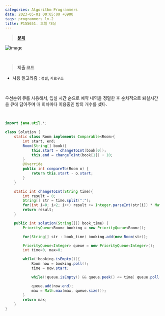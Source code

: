 ```yaml
---
categories: Algorithm Programmers
date: 2023-05-01 00:05:00 +0900
tags: programmers_lv.2
title: P155651. 호텔 대실
---
```


> **[문제](https://school.programmers.co.kr/learn/courses/30/lessons/155651)**

![image](https://user-images.githubusercontent.com/80896077/235906179-fcece96d-980e-4452-8afc-699d601f62cb.png)

<br>

> **제출 코드**

- 사용 알고리즘 : `정렬`, `자료구조`

<br>

우선순위 큐를 사용해서, 입실 시간 순으로 예약 내역을 정렬한 후 순차적으로 퇴실시간을 큐에 담아주며 매 회차마다 이용중인 방의 개수를 셌다.

<br>

```java
import java.util.*;

class Solution {
    static class Room implements Comparable<Room>{
        int start, end;
        Room(String[] book){
            this.start = changeToInt(book[0]);
            this.end = changeToInt(book[1]) + 10;
        }
        @Override
        public int compareTo(Room o) {
            return this.start - o.start;
        }
    }

    static int changeToInt(String time){
        int result = 0;
        String[] str = time.split(":");
        for(int i=0; i<2; i++) result += Integer.parseInt(str[i]) * Math.pow(60, (i+1)%2);
        return result;
    }

    public int solution(String[][] book_time) {
        PriorityQueue<Room> booking = new PriorityQueue<Room>();

        for(String[] str : book_time) booking.add(new Room(str));

        PriorityQueue<Integer> queue = new PriorityQueue<Integer>();
        int time=0, max=0;

        while(!booking.isEmpty()){
            Room now = booking.poll();
            time = now.start;

            while(!queue.isEmpty() && queue.peek() <= time) queue.poll();

            queue.add(now.end);
            max = Math.max(max, queue.size());
        }
        return max;
    }
}
```

